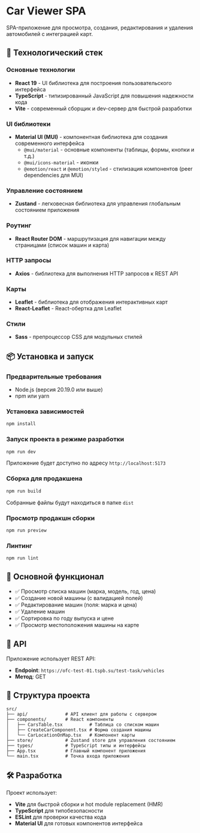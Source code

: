 # Car Viewer SPA

SPA-приложение для просмотра, создания, редактирования и удаления автомобилей с интеграцией карт.

## 🚀 Технологический стек

### Основные технологии
- **React 19** - UI библиотека для построения пользовательского интерфейса
- **TypeScript** - типизированный JavaScript для повышения надежности кода
- **Vite** - современный сборщик и dev-сервер для быстрой разработки

### UI библиотеки
- **Material UI (MUI)** - компонентная библиотека для создания современного интерфейса
  - `@mui/material` - основные компоненты (таблицы, формы, кнопки и т.д.)
  - `@mui/icons-material` - иконки
  - `@emotion/react` и `@emotion/styled` - стилизация компонентов (peer dependencies для MUI)

### Управление состоянием
- **Zustand** - легковесная библиотека для управления глобальным состоянием приложения

### Роутинг
- **React Router DOM** - маршрутизация для навигации между страницами (список машин и карта)

### HTTP запросы
- **Axios** - библиотека для выполнения HTTP запросов к REST API

### Карты
- **Leaflet** - библиотека для отображения интерактивных карт
- **React-Leaflet** - React-обертка для Leaflet

### Стили
- **Sass** - препроцессор CSS для модульных стилей

## 📦 Установка и запуск

### Предварительные требования
- Node.js (версия 20.19.0 или выше)
- npm или yarn

### Установка зависимостей

```bash
npm install
```

### Запуск проекта в режиме разработки

```bash
npm run dev
```

Приложение будет доступно по адресу `http://localhost:5173`

### Сборка для продакшена

```bash
npm run build
```

Собранные файлы будут находиться в папке `dist`

### Просмотр продакшн сборки

```bash
npm run preview
```

### Линтинг

```bash
npm run lint
```

## 🎯 Основной функционал

- ✅ Просмотр списка машин (марка, модель, год, цена)
- ✅ Создание новой машины (с валидацией полей)
- ✅ Редактирование машин (поля: марка и цена)
- ✅ Удаление машин
- ✅ Сортировка по году выпуска и цене
- ✅ Просмотр местоположения машины на карте

## 📡 API

Приложение использует REST API:
- **Endpoint**: `https://ofc-test-01.tspb.su/test-task/vehicles`
- **Метод**: GET

## 📁 Структура проекта

```
src/
├── api/              # API клиент для работы с сервером
├── components/       # React компоненты
│   ├── CarsTable.tsx          # Таблица со списком машин
│   ├── CreateCarComponent.tsx # Форма создания машины
│   └── CarLocationOnMap.tsx   # Компонент карты
├── store/            # Zustand store для управления состоянием
├── types/            # TypeScript типы и интерфейсы
├── App.tsx           # Главный компонент приложения
└── main.tsx          # Точка входа приложения
```

## 🛠 Разработка

Проект использует:
- **Vite** для быстрой сборки и hot module replacement (HMR)
- **TypeScript** для типобезопасности
- **ESLint** для проверки качества кода
- **Material UI** для готовых компонентов интерфейса
